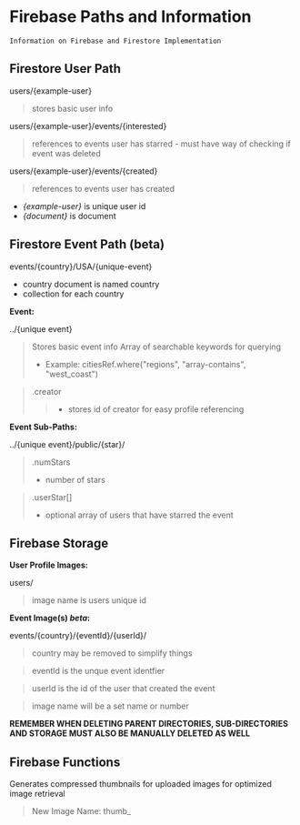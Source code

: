 # Firebase Paths and Information

    Information on Firebase and Firestore Implementation

## Firestore User Path

users/{example-user}   
> stores basic user info
    
users/{example-user}/events/{interested}
> references to events user has starred
    - must have way of checking if event was deleted
    
users/{example-user}/events/{created}
> references to events user has created

- *{example-user}* is unique user id
- *{document}* is document

## Firestore Event Path (beta)

events/{country}/USA/{unique-event}
- country document is named country
- collection for each country 

**Event:**

../{unique event}
> Stores basic event info
> Array of searchable keywords for querying
> - Example: citiesRef.where("regions", "array-contains", "west_coast")

> .creator
>> - stores id of creator for easy profile referencing


**Event Sub-Paths:**

../{unique event}/public/{star}/
> .numStars
> - number of stars

> .userStar[]
> - optional array of users that have starred the event




## Firebase Storage

**User Profile Images:**

users/
>image name is users unique id

**Event Image(s) _beta_:**

events/{country}/{eventId}/{userId}/
> country may be removed to simplify things

> eventId is the unque event identfier

> userId is the id of the user that created the event

> image name will be a set name or number


**REMEMBER WHEN DELETING PARENT DIRECTORIES, SUB-DIRECTORIES AND STORAGE MUST ALSO BE MANUALLY DELETED AS WELL**


## Firebase Functions
Generates compressed thumbnails for uploaded images for optimized image retrieval
> New Image Name: thumb_<old image name>
